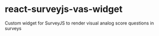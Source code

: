 # react-surveyjs-vas-widget
Custom widget for SurveyJS to render visual analog score questions in surveys
